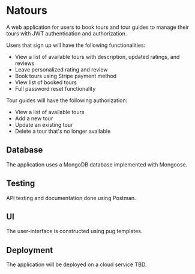 # Natours
A web application for users to book tours and tour guides to manage their tours with JWT authentication and authorization.

Users that sign up will have the following functionalities:
  - View a list of available tours with description, updated ratings, and reviews 
  - Leave personalized rating and review
  - Book tours using Stripe payment method
  - View list of booked tours
  - Full password reset functionality

Tour guides will have the following authorization:
  - View a list of available tours
  - Add a new tour
  - Update an existing tour
  - Delete a tour that's no longer available
 
 <h2>Database</h2>
  The application uses a MongoDB database implemented with Mongoose.
  
  <h2>Testing</h2>
  API testing and documentation done using Postman.
  
  <h2>UI</h2>
  The user-interface is constructed using pug templates.  
  
 <h2>Deployment</h2>
 The application will be deployed on a cloud service TBD.
